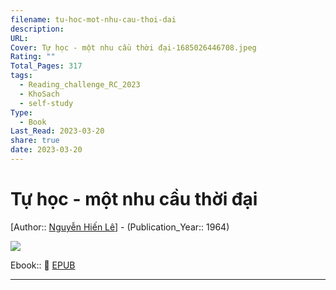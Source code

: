 ```yaml
---
filename: tu-hoc-mot-nhu-cau-thoi-dai
description: 
URL: 
Cover: Tự học - một nhu cầu thời đại-1685026446708.jpeg
Rating: ""
Total_Pages: 317
tags:
  - Reading_challenge_RC_2023
  - KhoSach
  - self-study
Type:
  - Book
Last_Read: 2023-03-20
share: true
date: 2023-03-20
---
```


# Tự học - một nhu cầu thời đại
[Author:: [Nguyễn Hiến Lê](../../Nguy%E1%BB%85n%20Hi%E1%BA%BFn%20L%C3%AA.md)] - (Publication_Year:: 1964)

![](https://i.imgur.com/ZNQ7qRV.jpg)

Ebook:: 📘 [EPUB](https://onedrive.live.com/download?resid=E92BC60129512289%21136&authkey=!ALEupx-BFHlR64g)

---

